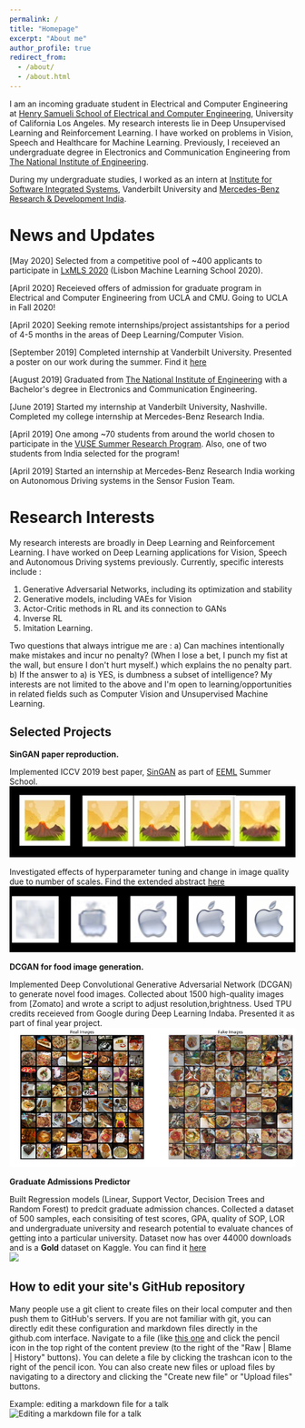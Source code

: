 ```yaml
---
permalink: /
title: "Homepage"
excerpt: "About me"
author_profile: true
redirect_from: 
  - /about/
  - /about.html
---
```


I am an incoming graduate student in Electrical and Computer Engineering at [Henry Samueli School of Electrical and Computer Engineering](https://www.ee.ucla.edu/), University of California Los Angeles. My research interests lie in Deep Unsupervised Learning and Reinforcement Learning. I have worked on problems in Vision, Speech and Healthcare for Machine Learning. Previously, I receieved an undergraduate degree in Electronics and Communication Engineering from [The National Institute of Engineering](https://www.nie.ac.in/).

During my undergraduate studies, I worked as an intern at [Institute for Software Integrated Systems](https://www.isis.vanderbilt.edu/), Vanderbilt University and [Mercedes-Benz Research & Development India](https://mbrdi.co.in/about-us/).

News and Updates
======
[May 2020] Selected from a competitive pool of ~400 applicants to participate in [LxMLS 2020](http://lxmls.it.pt/2020/) (Lisbon Machine Learning School 2020). 

[April 2020] Receieved offers of admission for graduate program in Electrical and Computer Engineering from UCLA and CMU. Going to UCLA in Fall 2020! 

[April 2020] Seeking remote internships/project assistantships for a period of 4-5 months in the areas of Deep Learning/Computer Vision. 

[September 2019] Completed internship at Vanderbilt University. Presented a poster on our work during the summer. Find it [here](https://drive.google.com/open?id=147vnQdK6AmsF45kk57yyJVy2hojDD-zW)

[August 2019] Graduated from [The National Institute of Engineering](https://www.nie.ac.in/) with a Bachelor's degree in Electronics and Communication Engineering.

[June 2019] Started my internship at Vanderbilt University, Nashville. Completed my college internship at Mercedes-Benz Research India.

[April 2019] One among ~70 students from around the world chosen to participate in the [VUSE Summer Research Program](https://engineering.vanderbilt.edu/summer-research/index.php). Also, one of two students from India selected for the program!

[April 2019] Started an internship at Mercedes-Benz Research India working on Autonomous Driving systems in the Sensor Fusion Team. 

Research Interests
======
My research interests are broadly in Deep Learning and Reinforcement Learning. I have worked on Deep Learning applications for Vision, Speech and Autonomous Driving systems previously. Currently, specific interests include : 
1. Generative Adversarial Networks, including its optimization and stability
2. Generative models, including VAEs for Vision
3. Actor-Critic methods in RL and its connection to GANs
4. Inverse RL 
5. Imitation Learning. 

Two questions that always intrigue me are : 
a) Can machines intentionally make mistakes and incur no penalty? (When I lose a bet, I punch my fist at the wall, but ensure I don't hurt myself.) which explains the no penalty part. 
b) If the answer to a) is YES, is dumbness a subset of intelligence? 
My interests are not limited to the above and I'm open to learning/opportunities in related fields such as Computer Vision and Unsupervised Machine Learning. 

Selected Projects
------
**SinGAN paper reproduction.** 

Implemented ICCV 2019 best paper, [SinGAN](https://arxiv.org/abs/1905.01164) as part of [EEML](https://www.eeml.eu/) Summer School. <br/><img src='/images/collage.jpg'>

Investigated effects of hyperparameter tuning and change in image quality due to number of scales. Find the extended abstract [here](https://drive.google.com/file/d/1ZyK4UOg8TQQsLbBfbBLxkv45vTC60rtv/view?usp=sharing) <br/><img src='/images/collage3.jpg'>


**DCGAN for food image generation.**

Implemented Deep Convolutional Generative Adversarial Network (DCGAN) to generate novel food images. Collected about 1500 high-quality images from [Zomato] and wrote a script to adjust resolution,brightness. Used TPU credits receieved from Google during Deep Learning Indaba. Presented it as part of final year project. 
<br/><img src='/images/zomato750results.png'>

**Graduate Admissions Predictor**

Built Regression models (Linear, Support Vector, Decision Trees and Random Forest) to predcit graduate admission chances. Collected a dataset of 500 samples, each consisiting of test scores, GPA, quality of SOP, LOR and undergraduate university and research potential to evaluate chances of getting into a particular university. Dataset now has over 44000 downloads and is a **Gold** dataset on Kaggle. You can find it [here](https://www.kaggle.com/mohansacharya/graduate-admissions)
<br/><img src='kaggleadmission.png'>

How to edit your site's GitHub repository
------
Many people use a git client to create files on their local computer and then push them to GitHub's servers. If you are not familiar with git, you can directly edit these configuration and markdown files directly in the github.com interface. Navigate to a file (like [this one](https://github.com/academicpages/academicpag.es.github.io/blob/master/_talks/2012-03-01-talk-1.md) and click the pencil icon in the top right of the content preview (to the right of the "Raw | Blame | History" buttons). You can delete a file by clicking the trashcan icon to the right of the pencil icon. You can also create new files or upload files by navigating to a directory and clicking the "Create new file" or "Upload files" buttons. 

Example: editing a markdown file for a talk
![Editing a markdown file for a talk](/images/editing-talk.png)

